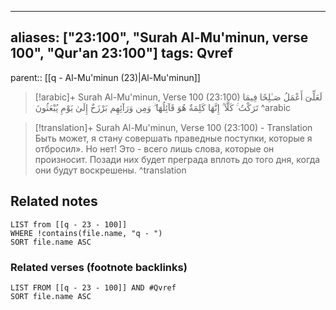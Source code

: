 
---
aliases: ["23:100", "Surah Al-Mu'minun, verse 100", "Qur'an 23:100"]
tags: Qvref
---

parent:: [[q - Al-Mu'minun (23)|Al-Mu'minun]]

> [!arabic]+ Surah Al-Mu'minun, Verse 100 (23:100)
> <span class="quran-arabic">لَعَلِّىٓ أَعْمَلُ صَـٰلِحًا فِيمَا تَرَكْتُ ۚ كَلَّآ ۚ إِنَّهَا كَلِمَةٌ هُوَ قَآئِلُهَا ۖ وَمِن وَرَآئِهِم بَرْزَخٌ إِلَىٰ يَوْمِ يُبْعَثُونَ</span>
^arabic

> [!translation]+ Surah Al-Mu'minun, Verse 100 (23:100) - Translation
> Быть может, я стану совершать праведные поступки, которые я отбросил». Но нет! Это - всего лишь слова, которые он произносит. Позади них будет преграда вплоть до того дня, когда они будут воскрешены.
^translation



## Related notes
```dataview
LIST from [[q - 23 - 100]]
WHERE !contains(file.name, "q - ")
SORT file.name ASC
```

### Related verses (footnote backlinks)
```dataview
LIST FROM [[q - 23 - 100]] AND #Qvref
SORT file.name ASC
```

